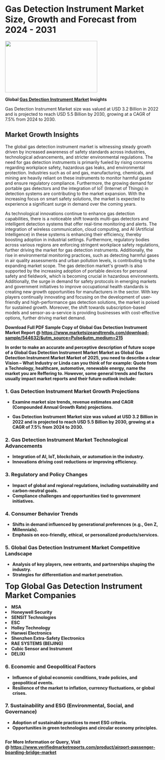 <H1>Gas Detection Instrument Market Size, Growth and Forecast from 2024 - 2031</H1><img class="aligncenter size-medium wp-image-584254" src="https://thirdeyenews.in/wp-content/uploads/2024/09/Global-Market-Research-300x168.jpeg" alt="" width="300" height="168" /><p><strong>Global&nbsp;<a href="https://www.marketsizeandtrends.com/download-sample/544632/&amp;utm_source=Pulse&amp;utm_medium=215">Gas Detection Instrument Market</a> Insights</strong></p><p>Gas Detection Instrument Market size was valued at USD 3.2 Billion in 2022 and is projected to reach USD 5.5 Billion by 2030, growing at a CAGR of 7.5% from 2024 to 2030.</p><p><h2>Market Growth Insights</h2> <p>The global gas detection instrument market is witnessing steady growth driven by increased awareness of safety standards across industries, technological advancements, and stricter environmental regulations. The need for gas detection instruments is primarily fueled by rising concerns regarding workplace safety, hazardous gas leaks, and environmental protection. Industries such as oil and gas, manufacturing, chemicals, and mining are heavily reliant on these instruments to monitor harmful gases and ensure regulatory compliance. Furthermore, the growing demand for portable gas detectors and the integration of IoT (Internet of Things) in detection systems are contributing to the market expansion. With the increasing focus on smart safety solutions, the market is expected to experience a significant surge in demand over the coming years.</p> <p><strong></strong></p> <p>As technological innovations continue to enhance gas detection capabilities, there is a noticeable shift towards multi-gas detectors and intelligent detection systems that offer real-time monitoring and alerts. The integration of wireless communication, cloud computing, and AI (Artificial Intelligence) in these systems is enhancing their efficiency, thereby boosting adoption in industrial settings. Furthermore, regulatory bodies across various regions are enforcing stringent workplace safety regulations, further driving the market for gas detection instruments. Additionally, the rise in environmental monitoring practices, such as detecting harmful gases in air quality assessments and urban pollution levels, is contributing to the expanding market scope. The gas detection market's growth is also supported by the increasing adoption of portable devices for personal safety and fieldwork, which is becoming crucial in hazardous environments. Additionally, the surge in demand for safety protocols in emerging markets and government initiatives to improve occupational health standards is creating new growth opportunities for manufacturers in the sector. With key players continually innovating and focusing on the development of user-friendly and high-performance gas detection solutions, the market is poised for sustained growth. Moreover, the shift towards subscription-based models and sensor-as-a-service is providing businesses with cost-effective options, further driving market demand.</p> <p><strong></p><p><span class=""><strong>Download Full PDF Sample Copy of Global Gas Detection Instrument Market Report</strong> @ <a href="https://www.marketsizeandtrends.com/download-sample/544632/&amp;utm_source=Pulse&amp;utm_medium=215" target="_blank">https://www.marketsizeandtrends.com/download-sample/544632/&amp;utm_source=Pulse&amp;utm_medium=215</a></span></p><p>In order to make an accurate and perceptive description of future scope of a Global&nbsp;Gas Detection Instrument Market Market as Global&nbsp;Gas Detection Instrument Market Market of 2025, you need to describe a clear Vision &ndash; What Industry or Linda can you think of for example: Quote from a Technology, healthcare, automotive, renewable energy, name the market you are Reffering to. However, some general trends and factors usually impact market reports and their future outlook include:</p><h3>1.&nbsp;<strong>Gas Detection Instrument Market Growth Projections</strong></h3><ul><li>Examine market size trends, revenue estimates and CAGR (Compounded Annual Growth Rate) projections.</li><li><p>Gas Detection Instrument Market size was valued at USD 3.2 Billion in 2022 and is projected to reach USD 5.5 Billion by 2030, growing at a CAGR of 7.5% from 2024 to 2030.</p></li></ul><h3>2.&nbsp;<strong>Gas Detection Instrument Market Technological Advancements</strong></h3><ul><li>Integration of AI, IoT, blockchain, or automation in the industry.</li><li>Innovations driving cost reductions or improving efficiency.</li></ul><h3>3.&nbsp;<strong>Regulatory and Policy Changes</strong></h3><ul><li>Impact of global and regional regulations, including sustainability and carbon-neutral goals.</li><li>Compliance challenges and opportunities tied to government initiatives.</li></ul><h3>4.&nbsp;<strong>Consumer Behavior Trends</strong></h3><ul><li>Shifts in demand influenced by generational preferences (e.g., Gen Z, Millennials).</li><li>Emphasis on eco-friendly, ethical, or personalized products/services.</li></ul><h3>5.&nbsp;<strong>Global Gas Detection Instrument Market Competitive Landscape</strong></h3><ul><li>Analysis of key players, new entrants, and partnerships shaping the industry.</li><li>Strategies for differentiation and market penetration.</li></ul><p data-pm-slice="1 1 []"><span style="color: inherit; font-family: inherit; font-size: 25px;">Top Global Gas Detection Instrument Market Companies</span></p><div class="" data-test-id=""><p><li>MSA</li><li> Honeywell Security</li><li> SENSIT Technologies</li><li> ESC</li><li> Holley Technology</li><li> Hanwei Electronics</li><li> Shenzhen Extra-Safety Electronics</li><li> RAE SYSTEMS (BEIJING)</li><li> Cubic Sensor and Instrument</li><li> DELIXI</li></p></div><h3>6.&nbsp;<strong>Economic and Geopolitical Factors</strong></h3><ul><li>Influence of global economic conditions, trade policies, and geopolitical events.</li><li>Resilience of the market to inflation, currency fluctuations, or global crises.</li></ul><h3>7.&nbsp;<strong>Sustainability and ESG (Environmental, Social, and Governance)</strong></h3><ul><li>Adoption of sustainable practices to meet ESG criteria.</li><li>Opportunities in green technologies and circular economy principles.</li></ul><h2><strong style="font-size: 14px;">For More Information or Query, Visit @&nbsp;</strong><a style="background-color: #ffffff; font-size: 14px;" href="https://www.marketsizeandtrends.com/report/gas-detection-instrument-market/" target="_blank">https://www.verifiedmarketreports.com/product/airport-passenger-boarding-bridge-market</a></h2>
